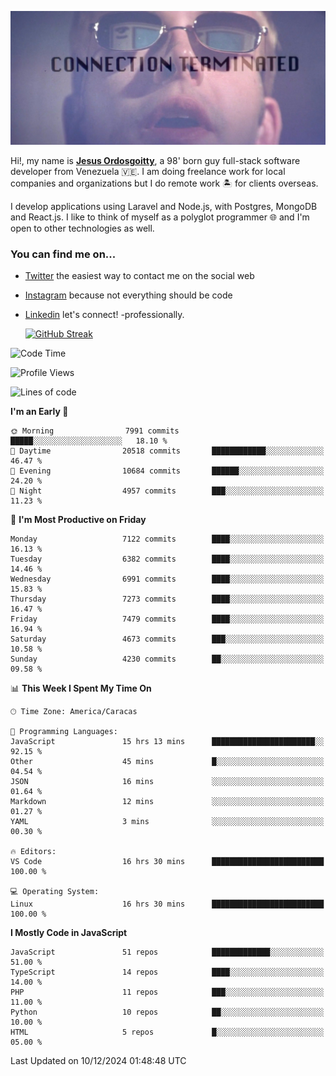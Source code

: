 ![hackers movie reference](./disconnected.jpg)

Hi!, my name is [**Jesus Ordosgoitty**](https://jodaz.dev), a 98' born guy full-stack software developer from Venezuela 🇻🇪. I am doing freelance work for local companies and organizations but I do remote work 🏝️ for clients overseas. 

I develop applications using Laravel and Node.js, with Postgres, MongoDB and React.js. I like to think of myself as a polyglot programmer 🌐 and I'm open to other technologies as well.

### You can find me on...

- [Twitter](https://twitter.com/jodaz_) the easiest way to contact me on the social web
- [Instagram](https://instagram.com/jodaz_) because not everything should be code
- [Linkedin](https://linkedin.com/in/jodaz) let's connect! -professionally.


    [![GitHub Streak](https://streak-stats.demolab.com?user=jodaz&theme=tokyonight)](https://git.io/streak-stats)

<!--START_SECTION:waka-->
![Code Time](http://img.shields.io/badge/Code%20Time-7%2C564%20hrs%2011%20mins-blue)

![Profile Views](http://img.shields.io/badge/Profile%20Views-0-blue)

![Lines of code](https://img.shields.io/badge/From%20Hello%20World%20I%27ve%20Written-82.3%20million%20lines%20of%20code-blue)

**I'm an Early 🐤** 

```text
🌞 Morning                7991 commits        █████░░░░░░░░░░░░░░░░░░░░   18.10 % 
🌆 Daytime                20518 commits       ████████████░░░░░░░░░░░░░   46.47 % 
🌃 Evening                10684 commits       ██████░░░░░░░░░░░░░░░░░░░   24.20 % 
🌙 Night                  4957 commits        ███░░░░░░░░░░░░░░░░░░░░░░   11.23 % 
```
📅 **I'm Most Productive on Friday** 

```text
Monday                   7122 commits        ████░░░░░░░░░░░░░░░░░░░░░   16.13 % 
Tuesday                  6382 commits        ████░░░░░░░░░░░░░░░░░░░░░   14.46 % 
Wednesday                6991 commits        ████░░░░░░░░░░░░░░░░░░░░░   15.83 % 
Thursday                 7273 commits        ████░░░░░░░░░░░░░░░░░░░░░   16.47 % 
Friday                   7479 commits        ████░░░░░░░░░░░░░░░░░░░░░   16.94 % 
Saturday                 4673 commits        ███░░░░░░░░░░░░░░░░░░░░░░   10.58 % 
Sunday                   4230 commits        ██░░░░░░░░░░░░░░░░░░░░░░░   09.58 % 
```


📊 **This Week I Spent My Time On** 

```text
🕑︎ Time Zone: America/Caracas

💬 Programming Languages: 
JavaScript               15 hrs 13 mins      ███████████████████████░░   92.15 % 
Other                    45 mins             █░░░░░░░░░░░░░░░░░░░░░░░░   04.54 % 
JSON                     16 mins             ░░░░░░░░░░░░░░░░░░░░░░░░░   01.64 % 
Markdown                 12 mins             ░░░░░░░░░░░░░░░░░░░░░░░░░   01.27 % 
YAML                     3 mins              ░░░░░░░░░░░░░░░░░░░░░░░░░   00.30 % 

🔥 Editors: 
VS Code                  16 hrs 30 mins      █████████████████████████   100.00 % 

💻 Operating System: 
Linux                    16 hrs 30 mins      █████████████████████████   100.00 % 
```

**I Mostly Code in JavaScript** 

```text
JavaScript               51 repos            █████████████░░░░░░░░░░░░   51.00 % 
TypeScript               14 repos            ████░░░░░░░░░░░░░░░░░░░░░   14.00 % 
PHP                      11 repos            ███░░░░░░░░░░░░░░░░░░░░░░   11.00 % 
Python                   10 repos            ██░░░░░░░░░░░░░░░░░░░░░░░   10.00 % 
HTML                     5 repos             █░░░░░░░░░░░░░░░░░░░░░░░░   05.00 % 
```




 Last Updated on 10/12/2024 01:48:48 UTC
<!--END_SECTION:waka-->
